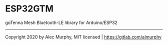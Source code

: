 # ESP32GTM

goTenna Mesh Bluetooth-LE library for Arduino/ESP32

---
Copyright 2020 by Alec Murphy, MIT licensed | https://gitlab.com/almurphy
